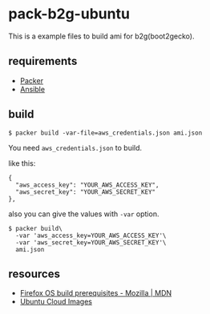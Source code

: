# pack-b2g-ubuntu

This is a example files to build ami for b2g(boot2gecko).


## requirements

- [Packer](http://www.packer.io/)
- [Ansible](http://www.ansible.com/home)


## build

```
$ packer build -var-file=aws_credentials.json ami.json
```

You need `aws_credentials.json` to build.

like this:

```
{
  "aws_access_key": "YOUR_AWS_ACCESS_KEY",
  "aws_secret_key": "YOUR_AWS_SECRET_KEY"
},
```

also you can give the values with `-var` option.

```
$ packer build\
  -var 'aws_access_key=YOUR_AWS_ACCESS_KEY'\
  -var 'aws_secret_key=YOUR_AWS_SECRET_KEY'\
  ami.json
```


## resources

- [Firefox OS build prerequisites - Mozilla | MDN](https://developer.mozilla.org/en-US/Firefox_OS/Firefox_OS_build_prerequisites)
- [Ubuntu Cloud Images](http://cloud-images.ubuntu.com/)
